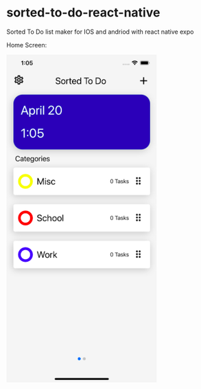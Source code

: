 # sorted-to-do-react-native


Sorted To Do list maker for IOS and andriod with react native expo

Home Screen:

![alt text](/assets/homescreen.png?raw=true)
